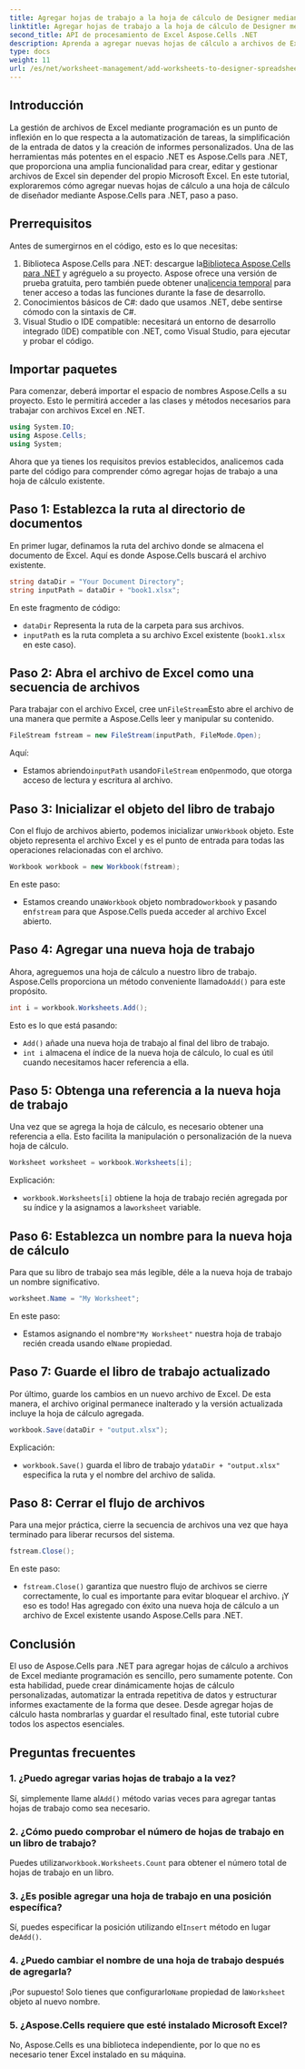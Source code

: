 ```yaml
---
title: Agregar hojas de trabajo a la hoja de cálculo de Designer mediante Aspose.Cells
linktitle: Agregar hojas de trabajo a la hoja de cálculo de Designer mediante Aspose.Cells
second_title: API de procesamiento de Excel Aspose.Cells .NET
description: Aprenda a agregar nuevas hojas de cálculo a archivos de Excel existentes con Aspose.Cells para .NET. Una guía paso a paso con ejemplos, preguntas frecuentes y más para simplificar sus tareas de codificación.
type: docs
weight: 11
url: /es/net/worksheet-management/add-worksheets-to-designer-spreadsheet/
---
```

## Introducción
La gestión de archivos de Excel mediante programación es un punto de inflexión en lo que respecta a la automatización de tareas, la simplificación de la entrada de datos y la creación de informes personalizados. Una de las herramientas más potentes en el espacio .NET es Aspose.Cells para .NET, que proporciona una amplia funcionalidad para crear, editar y gestionar archivos de Excel sin depender del propio Microsoft Excel. En este tutorial, exploraremos cómo agregar nuevas hojas de cálculo a una hoja de cálculo de diseñador mediante Aspose.Cells para .NET, paso a paso.
## Prerrequisitos
Antes de sumergirnos en el código, esto es lo que necesitas:
1.  Biblioteca Aspose.Cells para .NET: descargue la[Biblioteca Aspose.Cells para .NET](https://releases.aspose.com/cells/net/) y agréguelo a su proyecto. Aspose ofrece una versión de prueba gratuita, pero también puede obtener una[licencia temporal](https://purchase.aspose.com/temporary-license/) para tener acceso a todas las funciones durante la fase de desarrollo.
2. Conocimientos básicos de C#: dado que usamos .NET, debe sentirse cómodo con la sintaxis de C#.
3. Visual Studio o IDE compatible: necesitará un entorno de desarrollo integrado (IDE) compatible con .NET, como Visual Studio, para ejecutar y probar el código.
## Importar paquetes
Para comenzar, deberá importar el espacio de nombres Aspose.Cells a su proyecto. Esto le permitirá acceder a las clases y métodos necesarios para trabajar con archivos Excel en .NET.
```csharp
using System.IO;
using Aspose.Cells;
using System;
```
Ahora que ya tienes los requisitos previos establecidos, analicemos cada parte del código para comprender cómo agregar hojas de trabajo a una hoja de cálculo existente.
## Paso 1: Establezca la ruta al directorio de documentos
En primer lugar, definamos la ruta del archivo donde se almacena el documento de Excel. Aquí es donde Aspose.Cells buscará el archivo existente.
```csharp
string dataDir = "Your Document Directory";
string inputPath = dataDir + "book1.xlsx";
```
En este fragmento de código:
- `dataDir` Representa la ruta de la carpeta para sus archivos.
- `inputPath` es la ruta completa a su archivo Excel existente (`book1.xlsx` en este caso).
## Paso 2: Abra el archivo de Excel como una secuencia de archivos
 Para trabajar con el archivo Excel, cree un`FileStream`Esto abre el archivo de una manera que permite a Aspose.Cells leer y manipular su contenido.
```csharp
FileStream fstream = new FileStream(inputPath, FileMode.Open);
```
Aquí:
-  Estamos abriendo`inputPath` usando`FileStream` en`Open`modo, que otorga acceso de lectura y escritura al archivo.
## Paso 3: Inicializar el objeto del libro de trabajo
 Con el flujo de archivos abierto, podemos inicializar un`Workbook` objeto. Este objeto representa el archivo Excel y es el punto de entrada para todas las operaciones relacionadas con el archivo.
```csharp
Workbook workbook = new Workbook(fstream);
```
En este paso:
-  Estamos creando una`Workbook` objeto nombrado`workbook` y pasando en`fstream` para que Aspose.Cells pueda acceder al archivo Excel abierto.
## Paso 4: Agregar una nueva hoja de trabajo
 Ahora, agreguemos una hoja de cálculo a nuestro libro de trabajo. Aspose.Cells proporciona un método conveniente llamado`Add()` para este propósito.
```csharp
int i = workbook.Worksheets.Add();
```
Esto es lo que está pasando:
- `Add()` añade una nueva hoja de trabajo al final del libro de trabajo.
- `int i` almacena el índice de la nueva hoja de cálculo, lo cual es útil cuando necesitamos hacer referencia a ella.
## Paso 5: Obtenga una referencia a la nueva hoja de trabajo
Una vez que se agrega la hoja de cálculo, es necesario obtener una referencia a ella. Esto facilita la manipulación o personalización de la nueva hoja de cálculo.
```csharp
Worksheet worksheet = workbook.Worksheets[i];
```
Explicación:
- `workbook.Worksheets[i]` obtiene la hoja de trabajo recién agregada por su índice y la asignamos a la`worksheet` variable.
## Paso 6: Establezca un nombre para la nueva hoja de cálculo
Para que su libro de trabajo sea más legible, déle a la nueva hoja de trabajo un nombre significativo.
```csharp
worksheet.Name = "My Worksheet";
```
En este paso:
-  Estamos asignando el nombre`"My Worksheet"` nuestra hoja de trabajo recién creada usando el`Name` propiedad.
## Paso 7: Guarde el libro de trabajo actualizado
Por último, guarde los cambios en un nuevo archivo de Excel. De esta manera, el archivo original permanece inalterado y la versión actualizada incluye la hoja de cálculo agregada.
```csharp
workbook.Save(dataDir + "output.xlsx");
```
Explicación:
- `workbook.Save()` guarda el libro de trabajo y`dataDir + "output.xlsx"` especifica la ruta y el nombre del archivo de salida.
## Paso 8: Cerrar el flujo de archivos
Para una mejor práctica, cierre la secuencia de archivos una vez que haya terminado para liberar recursos del sistema.
```csharp
fstream.Close();
```
En este paso:
- `fstream.Close()` garantiza que nuestro flujo de archivos se cierre correctamente, lo cual es importante para evitar bloquear el archivo.
¡Y eso es todo! Has agregado con éxito una nueva hoja de cálculo a un archivo de Excel existente usando Aspose.Cells para .NET.
## Conclusión
El uso de Aspose.Cells para .NET para agregar hojas de cálculo a archivos de Excel mediante programación es sencillo, pero sumamente potente. Con esta habilidad, puede crear dinámicamente hojas de cálculo personalizadas, automatizar la entrada repetitiva de datos y estructurar informes exactamente de la forma que desee. Desde agregar hojas de cálculo hasta nombrarlas y guardar el resultado final, este tutorial cubre todos los aspectos esenciales.
## Preguntas frecuentes
### 1. ¿Puedo agregar varias hojas de trabajo a la vez?
 Sí, simplemente llame al`Add()` método varias veces para agregar tantas hojas de trabajo como sea necesario.
### 2. ¿Cómo puedo comprobar el número de hojas de trabajo en un libro de trabajo?
 Puedes utilizar`workbook.Worksheets.Count` para obtener el número total de hojas de trabajo en un libro.
### 3. ¿Es posible agregar una hoja de trabajo en una posición específica?
 Sí, puedes especificar la posición utilizando el`Insert` método en lugar de`Add()`.
### 4. ¿Puedo cambiar el nombre de una hoja de trabajo después de agregarla?
 ¡Por supuesto! Solo tienes que configurarlo`Name` propiedad de la`Worksheet` objeto al nuevo nombre.
### 5. ¿Aspose.Cells requiere que esté instalado Microsoft Excel?
No, Aspose.Cells es una biblioteca independiente, por lo que no es necesario tener Excel instalado en su máquina.
